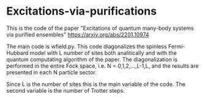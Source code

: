 # Excitations-via-purifications
This is the code of the paper "Excitations of quantum many-body systems via purified ensembles" https://arxiv.org/abs/2201.10974

The main code is wfield.py. This code diagonalizes the spinless Fermi-Hubbard model with L number of sites both analitically and with the quantum computating algorithm of the paper. The diagonalization is performed in the entire Fock space, i.e. N = 0,1,2,...,L-1,L, and the results are presented in each N particle sector. 

Since L is the number of sites this is the main variable of the code.
The second variable is the number of Trotter steps.
